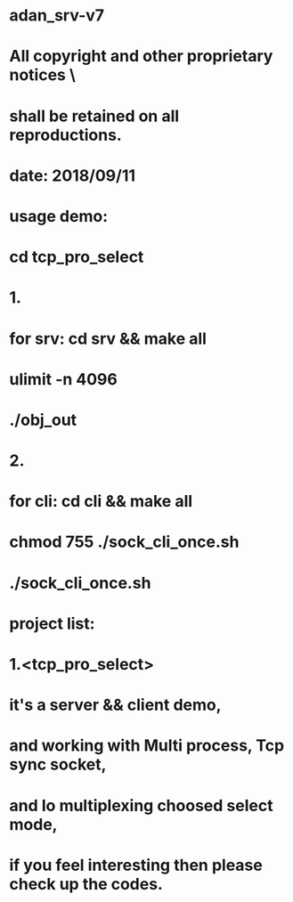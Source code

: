# adan_srv-v7
# All copyright and other proprietary notices \
# shall be retained on all reproductions.
# date: 2018/09/11
#
# usage demo:
# cd tcp_pro_select
# 1.
# for srv: cd srv && make all
# ulimit -n 4096
# ./obj_out
# 2.
# for cli: cd cli && make all
# chmod 755 ./sock_cli_once.sh
# ./sock_cli_once.sh
#
# project list:
# 1.<tcp_pro_select>
#   it's a <echo-server> server && client demo,
#   and working with Multi process, Tcp sync socket, 
#   and Io multiplexing choosed select mode,
#   if you feel interesting then please check up the codes.
#
